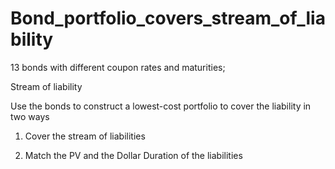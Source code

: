 # Bond_portfolio_covers_stream_of_liability

13 bonds with different coupon rates and maturities;

Stream of liability

Use the bonds to construct a lowest-cost portfolio to cover the liability in two ways

1. Cover the stream of liabilities

2. Match the PV and the Dollar Duration of the liabilities
